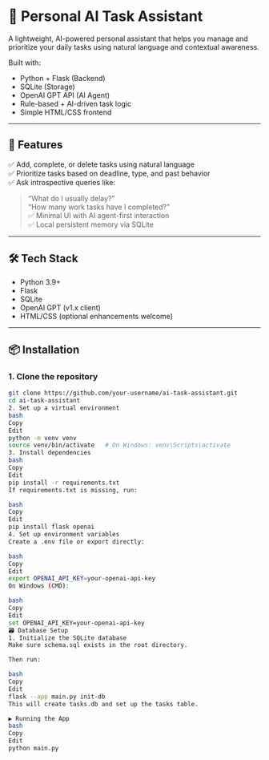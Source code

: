 # 🧠 Personal AI Task Assistant

A lightweight, AI-powered personal assistant that helps you manage and prioritize your daily tasks using natural language and contextual awareness.

Built with:
- Python + Flask (Backend)
- SQLite (Storage)
- OpenAI GPT API (AI Agent)
- Rule-based + AI-driven task logic
- Simple HTML/CSS frontend

---

## 🚀 Features

✅ Add, complete, or delete tasks using natural language  
✅ Prioritize tasks based on deadline, type, and past behavior  
✅ Ask introspective queries like:  
   > “What do I usually delay?”  
   > “How many work tasks have I completed?”  
✅ Minimal UI with AI agent-first interaction  
✅ Local persistent memory via SQLite  

---

## 🛠️ Tech Stack

- Python 3.9+
- Flask
- SQLite
- OpenAI GPT (v1.x client)
- HTML/CSS (optional enhancements welcome)

---

## 📦 Installation

### 1. Clone the repository

```bash
git clone https://github.com/your-username/ai-task-assistant.git
cd ai-task-assistant
2. Set up a virtual environment
bash
Copy
Edit
python -m venv venv
source venv/bin/activate   # On Windows: venv\Scripts\activate
3. Install dependencies
bash
Copy
Edit
pip install -r requirements.txt
If requirements.txt is missing, run:

bash
Copy
Edit
pip install flask openai
4. Set up environment variables
Create a .env file or export directly:

bash
Copy
Edit
export OPENAI_API_KEY=your-openai-api-key
On Windows (CMD):

bash
Copy
Edit
set OPENAI_API_KEY=your-openai-api-key
🗃️ Database Setup
1. Initialize the SQLite database
Make sure schema.sql exists in the root directory.

Then run:

bash
Copy
Edit
flask --app main.py init-db
This will create tasks.db and set up the tasks table.

▶️ Running the App
bash
Copy
Edit
python main.py
